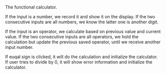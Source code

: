 The functional calculator.

If the input is a number, we record it and show it on the display.
If the two consecutive inputs are all numbers, we know the latter one is another digit.

If the input is an operator, we calculate based on previous value and current value.
If the two consecutive inputs are all operators, we hold the calculation but update the previous saved operator, until we receive another input number.

If euqal sign is clicked, it will do the calculation and initialize the calculator.
If user tries to divide by 0, it will show error information and initialize the calculator.
